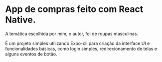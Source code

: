 # App de compras feito com React Native.


A temática escolhida por mim, o autor, foi de roupas masculinas.

É um projeto simples utilizando Expo-cli para criação da interface UI e funcionalidades básicas, como login simples, redirecionamento de telas e alguns eventos de botão.
